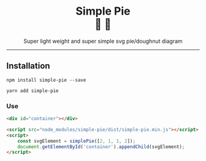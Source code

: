 <div align="center">
  <h1>Simple Pie<br/>🥧 🍩</h1>
  <p>Super light weight and super simple svg pie/doughnut diagram</p>
</div>

<hr/>

## Installation

```shell
npm install simple-pie --save

yarn add simple-pie
```

### Use

```html
<div id="container"></div>

<script src="node_modules/simple-pie/dist/simple-pie.min.js"></script>
<script>
    const svgElement = simplePie([2, 1, 1, 2]);
    document.getElementById('container').appendChild(svgElement);
</script>
```
